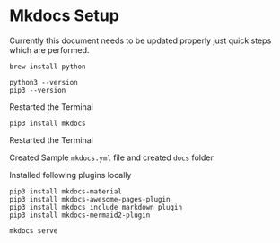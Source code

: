 # Mkdocs Setup

Currently this document needs to be updated properly just quick steps which are performed.


```
brew install python
```

```
python3 --version
pip3 --version
```
Restarted the Terminal

```
pip3 install mkdocs
```
Restarted the Terminal

Created Sample `mkdocs.yml` file and created `docs` folder


Installed following plugins locally

```
pip3 install mkdocs-material
pip3 install mkdocs-awesome-pages-plugin
pip3 install mkdocs_include_markdown_plugin
pip3 install mkdocs-mermaid2-plugin
```


```
mkdocs serve
```


